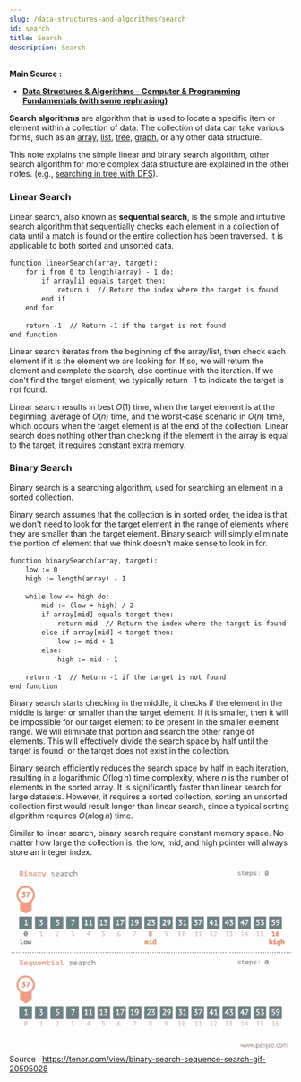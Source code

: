 ```yaml
---
slug: /data-structures-and-algorithms/search
id: search
title: Search
description: Search
---
```


**Main Source :**

- **[Data Structures & Algorithms - Computer & Programming Fundamentals (with some rephrasing)](/computer-and-programming-fundamentals/data-structures-and-algorithms#basic-type-of-algorithm)**

**Search algorithms** are algorithm that is used to locate a specific item or element within a collection of data. The collection of data can take various forms, such as an [array](/data-structures-and-algorithms/array), [list](/data-structures-and-algorithms/linked-list), [tree](/data-structures-and-algorithms/tree), [graph](/data-structures-and-algorithms/graph), or any other data structure.

This note explains the simple linear and binary search algorithm, other search algorithm for more complex data structure are explained in the other notes. (e.g., [searching in tree with DFS](/data-structures-and-algorithms/traversal#tree-traversal)).

### Linear Search

Linear search, also known as **sequential search**, is the simple and intuitive search algorithm that sequentially checks each element in a collection of data until a match is found or the entire collection has been traversed. It is applicable to both sorted and unsorted data.

```
function linearSearch(array, target):
    for i from 0 to length(array) - 1 do:
        if array[i] equals target then:
            return i  // Return the index where the target is found
        end if
    end for

    return -1  // Return -1 if the target is not found
end function
```

Linear search iterates from the beginning of the array/list, then check each element if it is the element we are looking for. If so, we will return the element and complete the search, else continue with the iteration. If we don't find the target element, we typically return -1 to indicate the target is not found.

Linear search results in best $O(1)$ time, when the target element is at the beginning, average of $O(n)$ time, and the worst-case scenario in $O(n)$ time, which occurs when the target element is at the end of the collection. Linear search does nothing other than checking if the element in the array is equal to the target, it requires constant extra memory.

### Binary Search

Binary search is a searching algorithm, used for searching an element in a sorted collection.

Binary search assumes that the collection is in sorted order, the idea is that, we don't need to look for the target element in the range of elements where they are smaller than the target element. Binary search will simply eliminate the portion of element that we think doesn't make sense to look in for.

```
function binarySearch(array, target):
    low := 0
    high := length(array) - 1

    while low <= high do:
        mid := (low + high) / 2
        if array[mid] equals target then:
            return mid  // Return the index where the target is found
        else if array[mid] < target then:
            low := mid + 1
        else:
            high := mid - 1

    return -1  // Return -1 if the target is not found
end function
```

Binary search starts checking in the middle, it checks if the element in the middle is larger or smaller than the target element. If it is smaller, then it will be impossible for our target element to be present in the smaller element range. We will eliminate that portion and search the other range of elements. This will effectively divide the search space by half until the target is found, or the target does not exist in the collection.

Binary search efficiently reduces the search space by half in each iteration, resulting in a logarithmic $O(\log n)$ time complexity, where $n$ is the number of elements in the sorted array. It is significantly faster than linear search for large datasets. However, it requires a sorted collection, sorting an unsorted collection first would result longer than linear search, since a typical sorting algorithm requires $O(n \log n)$ time.

Similar to linear search, binary search require constant memory space. No matter how large the collection is, the low, mid, and high pointer will always store an integer index.

![Comparison of linear or sequential and binary search](./search-algorithm-comparison.gif)  
Source : https://tenor.com/view/binary-search-sequence-search-gif-20595028
